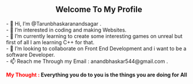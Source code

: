 <body>
<h2 style="text-align:center;">Welcome To My Profile</h2>
  <p>- 👋 Hi, I’m @Tarunbhaskaranandsagar .<br>
- 👀 I’m interested in coding and making Websites.<br>
- 🌱 I’m currently learning to create some interesting games on unreal but first of all I am learning C++ for that.<br>
- 💞️ I’m looking to collaborate on Front End Development and i want to be a software Developer.<br>
- 📫 Reach me Through my Email : anandbhaskar544@gmail.com .<br></p>
<strong><font color="red">My Thought :</font> Everything you do to you is the things you are doing for All </strong>
</body>
</html>
